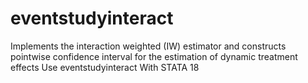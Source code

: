 # eventstudyinteract
Implements the interaction weighted (IW) estimator and constructs pointwise confidence interval for the estimation of dynamic treatment effects Use eventstudyinteract With STATA 18
